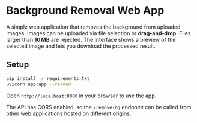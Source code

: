 # Background Removal Web App

A simple web application that removes the background from uploaded images. Images can be uploaded via file selection or
**drag-and-drop**. Files larger than **10 MB** are rejected. The interface shows a preview of the selected image and lets
you download the processed result.

## Setup

```bash
pip install -r requirements.txt
uvicorn app:app --reload
```

Open `http://localhost:8000` in your browser to use the app.

The API has CORS enabled, so the `/remove-bg` endpoint can be called from other
web applications hosted on different origins.
